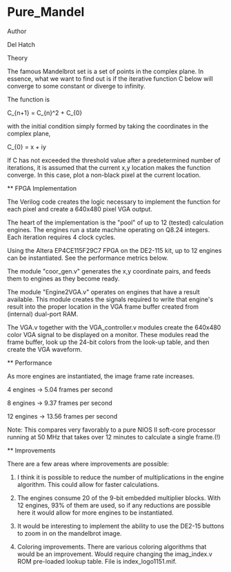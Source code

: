 # Pure_Mandel

Author

Del Hatch

Theory

The famous Mandelbrot set is a set of points in the complex plane. In essence, what we want to find out is if the iterative function C below will converge to some constant or diverge to infinity.

The function is

C_{n+1} = C_{n}^2 + C_{0}

with the initial condition simply formed by taking the coordinates in the complex plane,

C_{0} = x + iy

If C has not exceeded the threshold value after a predetermined number of iterations, it is assumed that the current x,y location makes the function converge. In this case, plot a non-black pixel at the current location.

** FPGA Implementation

The Verilog code creates the logic necessary to implement the function for each pixel and create a 640x480 pixel VGA output.

The heart of the implementation is the "pool" of up to 12 (tested) calculation engines. The engines run a state machine operating on Q8.24 integers. Each iteration requires 4 clock cycles.

Using the Altera EP4CE115F29C7 FPGA on the DE2-115 kit, up to 12 engines can be instantiated. See the performance metrics below.

The module "coor_gen.v" generates the x,y coordinate pairs, and feeds them to engines as they become ready.

The module "Engine2VGA.v" operates on engines that have a result available. This module creates the signals required to write that engine's result into the proper location in the VGA frame buffer created from (internal) dual-port RAM.

The VGA.v together with the VGA_controller.v modules create the 640x480 color VGA signal to be displayed on a monitor. These modules read the frame buffer, look up the 24-bit colors from the look-up table, and then create the VGA waveform.

** Performance

As more engines are instantiated, the image frame rate increases.

4 engines -> 5.04 frames per second

8 engines -> 9.37 frames per second

12 engines -> 13.56 frames per second

Note: This compares very favorably to a pure NIOS II soft-core processor running at 50 MHz that takes over 12 minutes to calculate a single frame.(!)

** Improvements

There are a few areas where improvements are possible:

1) I think it is possible to reduce the number of multiplications in the engine algorithm. This could allow for faster calculations.

2) The engines consume 20 of the 9-bit embedded multiplier blocks. With 12 engines, 93% of them are used, so if any reductions are possible here it would allow for more engines to be instantiated.

3) It would be interesting to implement the ability to use the DE2-15 buttons to zoom in on the mandelbrot image.

4) Coloring improvements. There are various coloring algorithms that would be an improvement. Would require changing the imag_index.v ROM pre-loaded lookup table. File is index_logo1151.mif.




